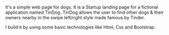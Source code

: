 It's a simple web page for dogs. It is a Startup landing page for a fictional application named TinDog. TinDog allows the user to find other dogs & their owners nearby in the swipe left/right style made famous by Tinder.

I build it by using some basic technologies like Html, Css and Bootstrap.
                                       
        
        
        
